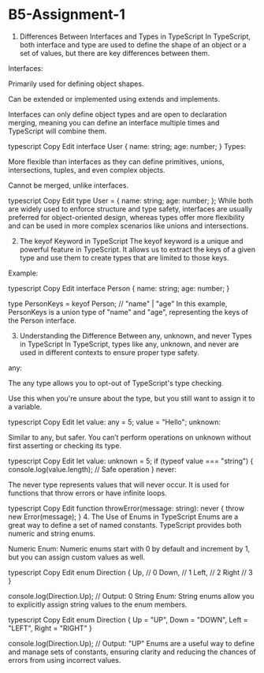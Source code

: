 # B5-Assignment-1

1. Differences Between Interfaces and Types in TypeScript
In TypeScript, both interface and type are used to define the shape of an object or a set of values, but there are key differences between them.

Interfaces:

Primarily used for defining object shapes.

Can be extended or implemented using extends and implements.

Interfaces can only define object types and are open to declaration merging, meaning you can define an interface multiple times and TypeScript will combine them.

typescript
Copy
Edit
interface User {
  name: string;
  age: number;
}
Types:

More flexible than interfaces as they can define primitives, unions, intersections, tuples, and even complex objects.

Cannot be merged, unlike interfaces.

typescript
Copy
Edit
type User = {
  name: string;
  age: number;
};
While both are widely used to enforce structure and type safety, interfaces are usually preferred for object-oriented design, whereas types offer more flexibility and can be used in more complex scenarios like unions and intersections.



2. The keyof Keyword in TypeScript
The keyof keyword is a unique and powerful feature in TypeScript. It allows us to extract the keys of a given type and use them to create types that are limited to those keys.

Example:

typescript
Copy
Edit
interface Person {
  name: string;
  age: number;
}

type PersonKeys = keyof Person;  // "name" | "age"
In this example, PersonKeys is a union type of "name" and "age", representing the keys of the Person interface.

3. Understanding the Difference Between any, unknown, and never Types in TypeScript
In TypeScript, types like any, unknown, and never are used in different contexts to ensure proper type safety.

any:

The any type allows you to opt-out of TypeScript's type checking.

Use this when you're unsure about the type, but you still want to assign it to a variable.

typescript
Copy
Edit
let value: any = 5;
value = "Hello";
unknown:

Similar to any, but safer. You can’t perform operations on unknown without first asserting or checking its type.

typescript
Copy
Edit
let value: unknown = 5;
if (typeof value === "string") {
  console.log(value.length); // Safe operation
}
never:

The never type represents values that will never occur. It is used for functions that throw errors or have infinite loops.

typescript
Copy
Edit
function throwError(message: string): never {
  throw new Error(message);
}
4. The Use of Enums in TypeScript
Enums are a great way to define a set of named constants. TypeScript provides both numeric and string enums.

Numeric Enum:
Numeric enums start with 0 by default and increment by 1, but you can assign custom values as well.

typescript
Copy
Edit
enum Direction {
  Up,    // 0
  Down,  // 1
  Left,  // 2
  Right  // 3
}

console.log(Direction.Up); // Output: 0
String Enum:
String enums allow you to explicitly assign string values to the enum members.

typescript
Copy
Edit
enum Direction {
  Up = "UP",
  Down = "DOWN",
  Left = "LEFT",
  Right = "RIGHT"
}

console.log(Direction.Up); // Output: "UP"
Enums are a useful way to define and manage sets of constants, ensuring clarity and reducing the chances of errors from using incorrect values.
 
